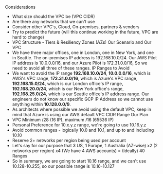 Considerations 
- What size should the VPC be (VPC CIDR)
- Are there any networks that we can't use
- Consider other VPC's, Cloud, On-premises, partners & vendors
- Try to predict the future (will this continue working in the future, VPC are hard to change)
- VPC Structure - Tiers & Resiliency Zones (AZs)
Our Scenario and Our VPC
- We have three major offices, one in London, one in New York, and one in Seattle. The on-premises IP address is 192.168.10.0/24. Our AWS Pilot IP address is 10.0.0.0/16, and our Azure Pilot is 172.31.0.0/16, So we need to avoid all three of these ranges.
IP Ranges to Avoid
-  We want to avoid the IP range **192.168.10.0/24**, **10.0.0.0/16**, which is AWS's VPC range, **172.31.0.0/16**, which is Azure's VPC range, **192.168.15.0/24**, which is our London office's IP range, **192.168.20.0/24**, which is our New York office's range, **192.168.25.0/24**, which is our Seattle office's IP address range. Our engineers do not know our specific GCP IP Address so we cannot use anything within **10.128.0.0/9**.
- As architects where possible we avoid using the default VPC, keep in mind that Azure is using our AWS default VPC CIDR Range
Our Plan
- VPC Minimum /28 (16 IP), maximum /16 (65536 IP)
- Personal Preference for 10.x.y.z range, we're going to use 10.16.y.z
- Avoid common ranges - logically 10.0 and 10.1, and up to and including 10.10
- Reserve 2+ networks per region being used per account
- Let's say for our purpose that 3 US, 1 Europe, 1 Australia (AZ-wise) x2 (2 networks per region) x4 (We have 4 AWS accounts) = (Ideally) 40 Ranges
- So in summary, we are going to start 10.16 range, and we can't use 10.128-10.255, so our possible range is 10.16-10.127